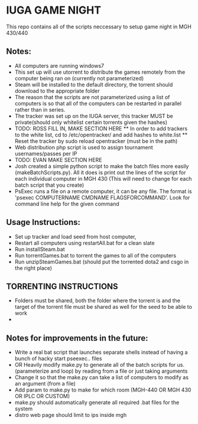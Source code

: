 # IUGA GAME NIGHT
This repo contains all of the scripts neccessary to setup game night in MGH 430/440

## Notes:
* All computers are running windows7
* This set up will use utorrent to distribute the games remotely from the computer being ran on (currently not parameterized)
* Steam will be installed to the default directory, the torrent should download to the appropriate folder
* The reason that the scripts are not parameterized using a list of computers is so that all of the computers can be restarted in parallel rather than in series.
* The tracker was set up on the IUGA server, this tracker MUST be private(should only whitelist certain torrents given the hashes)
* TODO: ROSS FILL IN, MAKE SECTION HERE
** In order to add trackers to the white list, cd to /etc/opentracker/ and add hashes to white.list
** Reset the tracker by sudo reload opentracker (must be in the path)
* Web distribution php script is used to assign tournament usernames/passes per IP
* TODO: EVAN MAKE SECTION HERE
* Josh created a simple python script to make the batch files more easily (makeBatchScripts.py). All it does is print out the lines of the script for each individual computer in MGH 430 (This will need to change for each batch script that you create)
* PsExec runs a file on a remote computer, it can be any file. The format is 'psexec COMPUTERNAME CMDNAME FLAGSFORCOMMAND'. Look for command line help for the given command
##  Usage Instructions:
* Set up tracker and load seed from host computer,
* Restart all computers using restartAll.bat for a clean slate
* Run installSteam.bat
* Run torrentGames.bat to torrent the games to all of the computers
* Run unzipSteamGames.bat (should put the torrented dota2 and csgo in the right place)


## TORRENTING INSTRUCTIONS
* Folders must be shared, both the folder where the torrent is and the target of the torrent file must be shared as well for the seed to be able to work
* 

## Notes for improvements in the future:
* Write a real bat script that launches separate shells instead of having a bunch of hacky start pseexec.. files
* OR Heavily modify make.py to generate all of the batch scripts for us.(parameterize and loop) by reading from a file or just taking arguments
* Change it so that the make.py can take a list of computers to modify as an argument (from a file)
* Add param to make.py to make for which room (MGH-440 OR MGH 430 OR IPLC OR CUSTOM)
* make.py should automatically generate all required .bat files for the system
* distro web page should limit to ips inside mgh
